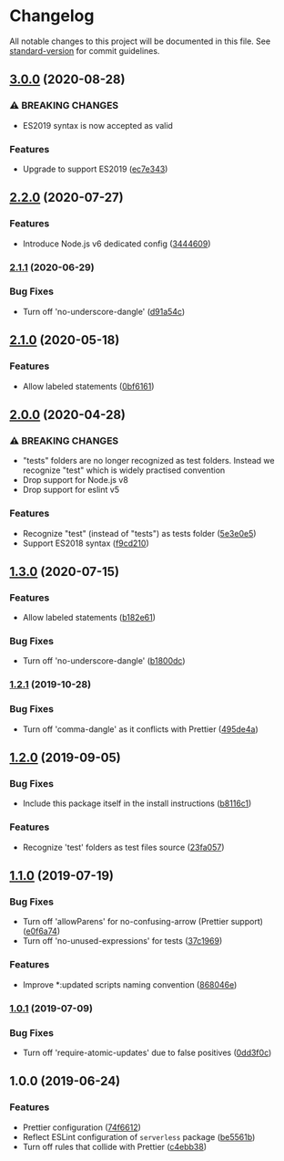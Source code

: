 # Changelog

All notable changes to this project will be documented in this file. See [standard-version](https://github.com/conventional-changelog/standard-version) for commit guidelines.

## [3.0.0](https://github.com/serverless/eslint-config/compare/v2.2.0...v3.0.0) (2020-08-28)

### ⚠ BREAKING CHANGES

- ES2019 syntax is now accepted as valid

### Features

- Upgrade to support ES2019 ([ec7e343](https://github.com/serverless/eslint-config/commit/ec7e34374b24a188c2252c4a05d254a45d38457e))

## [2.2.0](https://github.com/serverless/eslint-config/compare/v2.1.1...v2.2.0) (2020-07-27)

### Features

- Introduce Node.js v6 dedicated config ([3444609](https://github.com/serverless/eslint-config/commit/3444609a1ccb9b9e0b6be0a9ea0f345d5f63f399))

### [2.1.1](https://github.com/serverless/eslint-config/compare/v2.1.0...v2.1.1) (2020-06-29)

### Bug Fixes

- Turn off 'no-underscore-dangle' ([d91a54c](https://github.com/serverless/eslint-config/commit/d91a54cd3a85183da6a2856d534588903684aa56))

## [2.1.0](https://github.com/serverless/eslint-config/compare/v2.0.0...v2.1.0) (2020-05-18)

### Features

- Allow labeled statements ([0bf6161](https://github.com/serverless/eslint-config/commit/0bf6161c871f9774d537b708091cf6d3375dc68d))

## [2.0.0](https://github.com/serverless/eslint-config/compare/v1.2.1...v2.0.0) (2020-04-28)

### ⚠ BREAKING CHANGES

- "tests" folders are no longer recognized as test folders.
  Instead we recognize "test" which is widely practised convention
- Drop support for Node.js v8
- Drop support for eslint v5

### Features

- Recognize "test" (instead of "tests") as tests folder ([5e3e0e5](https://github.com/serverless/eslint-config/commit/5e3e0e58defe2e2462a1d138c0d7baca261a23ac))
- Support ES2018 syntax ([f9cd210](https://github.com/serverless/eslint-config/commit/f9cd210f86ad8dd7e29fc0edc5cd2f4a06e5bd8e))

## [1.3.0](https://github.com/serverless/eslint-config/compare/v1.2.1...v1.3.0) (2020-07-15)

### Features

- Allow labeled statements ([b182e61](https://github.com/serverless/eslint-config/commit/b182e61bd6c750d56d97fa2b525c21a4e459ecd2))

### Bug Fixes

- Turn off 'no-underscore-dangle' ([b1800dc](https://github.com/serverless/eslint-config/commit/b1800dcd30f270463c55be88fcfc0886e8aa4ddd))

### [1.2.1](https://github.com/serverless/eslint-config/compare/v1.2.0...v1.2.1) (2019-10-28)

### Bug Fixes

- Turn off 'comma-dangle' as it conflicts with Prettier ([495de4a](https://github.com/serverless/eslint-config/commit/495de4a))

## [1.2.0](https://github.com/serverless/eslint-config/compare/v1.1.0...v1.2.0) (2019-09-05)

### Bug Fixes

- Include this package itself in the install instructions ([b8116c1](https://github.com/serverless/eslint-config/commit/b8116c1))

### Features

- Recognize 'test' folders as test files source ([23fa057](https://github.com/serverless/eslint-config/commit/23fa057))

## [1.1.0](https://github.com/serverless/eslint-config/compare/v1.0.1...v1.1.0) (2019-07-19)

### Bug Fixes

- Turn off 'allowParens' for no-confusing-arrow (Prettier support) ([e0f6a74](https://github.com/serverless/eslint-config/commit/e0f6a74))
- Turn off 'no-unused-expressions' for tests ([37c1969](https://github.com/serverless/eslint-config/commit/37c1969))

### Features

- Improve \*:updated scripts naming convention ([868046e](https://github.com/serverless/eslint-config/commit/868046e))

### [1.0.1](https://github.com/serverless/eslint-config/compare/v1.0.0...v1.0.1) (2019-07-09)

### Bug Fixes

- Turn off 'require-atomic-updates' due to false positives ([0dd3f0c](https://github.com/serverless/eslint-config/commit/0dd3f0c))

## 1.0.0 (2019-06-24)

### Features

- Prettier configuration ([74f6612](https://github.com/serverless/eslint-config/commit/74f6612))
- Reflect ESLint configuration of `serverless` package ([be5561b](https://github.com/serverless/eslint-config/commit/be5561b))
- Turn off rules that collide with Prettier ([c4ebb38](https://github.com/serverless/eslint-config/commit/c4ebb38))
